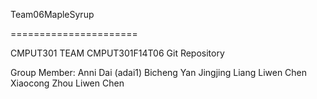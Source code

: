 Team06MapleSyrup

======================

CMPUT301 TEAM CMPUT301F14T06 Git Repository

Group Member:
Anni Dai (adai1)
Bicheng Yan
Jingjing Liang
Liwen Chen
Xiaocong Zhou
Liwen Chen
